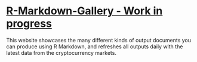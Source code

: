 # [R-Markdown-Gallery - Work in progress](http://r-markdown-gallery.com/)

This website showcases the many different kinds of output documents you can produce using R Markdown, and refreshes all outputs daily with the latest data from the cryptocurrency markets.